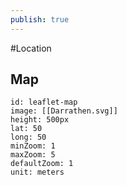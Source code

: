 ```yaml
---
publish: true
---
```


#Location 
## Map

```leaflet
id: leaflet-map
image: [[Darrathen.svg]]
height: 500px
lat: 50
long: 50
minZoom: 1
maxZoom: 5
defaultZoom: 1
unit: meters

```
